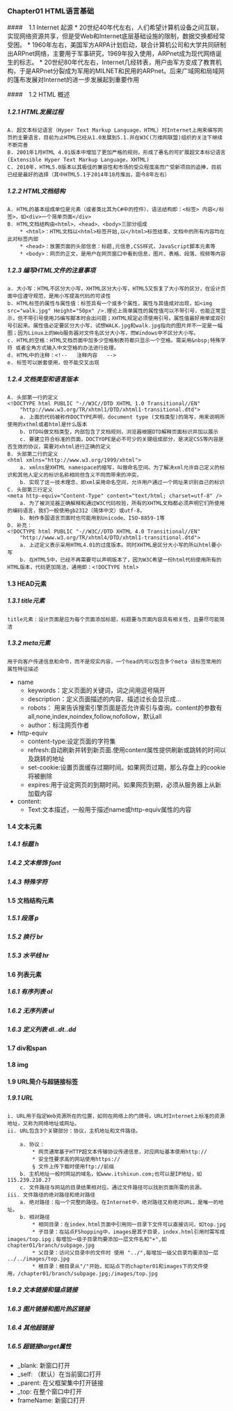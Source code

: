 ### Chapter01 HTML语言基础

####　1.1 Internet 起源
    * 20世纪40年代左右，人们希望计算机设备之间互联，实现网络资源共享，但是受Web和Internet底层基础设施的限制，数据交换都经常受困。
    * 1960年左右，美国军方ARPA计划启动，联合计算机公司和大学共同研制出ARPnet网络，主要用于军事研究，1969年投入使用，ARPnet成为现代网络诞生的标志。
    * 20世纪80年代左右，Internet几经转表，用户由军方变成了教育机构，于是ARPnet分裂成为军用的MILNET和民用的ARPnet。后来广域网和局域网的篷布发展对Internet的进一步发展起到重要作用

####　1.2 HTML 概述
##### 1.2.1 HTML发展过程
    A. 超文本标记语言（Hyper Text Markup Language，HTML）时Internet上用来编写网页的主要语言，目前为止HTML已经从1.0发展到5.1.并在W3C(万维网联盟)组织的关注下继续不断完善
    B. 2001年1月HTML 4.01版本中增加了更加严格的规则，形成了著名的可扩展超文本标记语言(Extensible Hyper Text Markup Language，XHTML)
    C. 2010年，HTML5.0版本以其极佳的兼容性和市场的受众程度高而广受新项目的追捧，目前已经是最好的选择（其中HTML5.1于2014年10月推出，距今8年左右）

##### 1.2.2 HTML文档结构
    A. HTML的基本组成单位是元素（或者类比其为C#中的控件），语法结构即：<标签> 内容</标签>，如<div>一个简单页面</div>
    B. HTML文档结构由<html>、<head>、<body>三部分组成
		* <html>：HTML文档以<html>标签开始,以</html>标签结束，文档中的所有内容均在此对标签内部
		* <head>：放置页面的头部信息：标题,元信息,CSS样式，JavaScript脚本元素等
		* <body>：网页的正文，是用户在网页窗口中看到信息，图片、表格、段落、视频等内容

##### 1.2.3 编写HTML文件的注意事项
	a. 大小写：HTML不区分大小写，XHTML区分大小写，HTML5又恢复了大小写的区分，在设计页面中应遵守规范，是用小写提高代码的可读性
    b. HTML标签的属性与属性值：标签具有一个或多个属性，属性与其值成对出现，如<img src="walk.jpg" Height="50px" />.理论上简单属性的属性值可以不带引号，也能正常显示，但不带引号使用JS编写脚本时会出问题；XHTML规定必须使用引号。属性值最好用单或双引号引起来。属性值必定要区分大小写，试想WALK.jpg和walk.jpg指向的图片并不一定是一幅图；因为Linux上的Web服务器对文件名区分大小写，而Windows中不区分大小写。
	c. HTML的空格：HTML文档页面中加多少空格制表符都只显示一个空格。需采用&nbsp;特殊字符 或者全角方式输入中文空格的办法进行处理。
	d. HTML中的注释：<!--   注释内容   -->
	e. 标签可以嵌套使用，但不能交叉出现

##### 1.2.4 文档类型和语言版本
	A. 头部第一行的定义
	<!DOCTYPE html PUBLIC "-//W3C//DTD XHTML 1.0 Transitional//EN" 
		"http://www.w3.org/TR/xhtml1/DTD/xhtml1-transitional.dtd">
		a. 上面的代码被称作DOCTYPE声明，document type (文档类型)的简写，用来说明所使用的xthml或者html是什么版本
		b. DTD叫做文档类型，内部包含了文档规则，浏览器根据DTD解释页面标识并加以展示
		c. 要建立符合标准的页面，DOCTYOPE是必不可少的关键组成部分，是决定CSS等内容是否生效的协议，需要对xhtml进行正确的定义
	B. 头部第二行的定义
	<html xmlns="http://www.w3.org/1999/xhtml">
		a. xmlns是XHTML namespace的缩写，叫做命名空间。为了解决xml允许自己定义的标识和其他人定义的标识名称相同但含义不同而带来的冲突，
		b. 实现了这一技术理念，即xml采用命名空间，允许用户通过一个网址来识别自己的标识
	C. 头部第三行定义
	<meta http-equiv="Content-Type" content="text/html; charset=utf-8" />
		a. 为了被浏览器正确解释和通过W3C代码校验，所有的XHTML文档都必须声明它们所使用的编码语言，我们一般使用gb2312（简体中文）或utf-8，
		b. 制作多国语言页面时也可能用到Unicode、ISO-8859-1等
	D. 补充：
	<!DOCTYPE html PUBLIC "-//W3C//DTD XHTML 4.0 Transitional//EN" 
		"http://www.w3.org/TR/xhtml4/DTD/xhtml1-transitional.dtd">
		a. 上述定义表示采用HTML4.01的过度版本。同时XHTML是区分大小写的所以html要小写
		b. 在HTML5中，已经不再需要可以声明版本了，因为W3C希望一份html代码使用所有的HTML版本，代码更加简洁，通用即：<!DOCTYPE html>

#### 1.3 HEAD元素
##### 1.3.1 title元素
    title元素：设计页面是应为每个页面添加标题，标题要与页面内容具有相关性，且要尽可能简洁
##### 1.3.2 meta元素
    用于向客户传递信息和命令，而不是现实内容，一个head内可以包含多个meta 该标签常用的属性特征描述
* name
    * keywords：定义页面的关键词，词之间用逗号隔开
    * description：定义页面描述的内容，描述过长会显示成...
    * robots： 用来告诉搜索引擎页面是否允许索引与查询。content的参数有all,none,index,noindex,follow,nofollow，默认all
    * author：标注网页作者
* http-equiv
    * content-type:设定页面的字符集
    * refresh:自动刷新并转到新页面.使用content属性提供刷新或跳转的时间以及跳转的地址
    * set-cookie:设置页面缓存过期时间。如果网页过期，那么存盘上的cookie将被删除
    * expires:用于设定网页的到期时间。如果网页到期，必须从服务器上从新加载内容
* content:
    * Text:文本描述，一般用于描述name或http-equiv属性的内容





#### 1.4 文本元素
##### 1.4.1 标题 h
##### 1.4.2 文本修饰 font
##### 1.4.3 特殊字符

#### 1.5 文档结构元素
##### 1.5.1 段落 p
##### 1.5.2 换行 br
##### 1.5.3 水平线 hr

#### 1.6 列表元素
##### 1.6.1 有序列表 ol
##### 1.6.2 无序列表 ul
##### 1.6.3 定义列表 dl..dt..dd

#### 1.7 div和span
#### 1.8 img

#### 1.9 URL简介与超链接标签
##### 1.9.1 URL
	i. URL用于指定Web资源所在的位置，如同在网络上的门牌号。URL时Internet上标准的资源地址，又称为网络地址或网址。
	ii. URL包含3个关键部分：协议，主机地址和文件路径。
		
		a. 协议：
			* 网页通常基于HTTP超文本传输协议传递信息，对应网址基本使用http://
			* 安全性要求高的网站使用https://
			§ 文件上传下载时使用ftp://前缀
		b. 主机地址一般时网站的域名，如www.itshixun.com;也可以是IP地址，如115.239.210.27
		c. 文件路径与网站的目录结果相对应。通过文件路径可以找到页面所需的资源。
	iii. 文件路径的绝对路径和绝对路径
		a. 绝对路径：指一个完整的路径。在Internet中，绝对路径又称绝对URL，是唯一的地址。
		b. 相对路径
			* 相同目录：在index.html页面中引用同一目录下文件可以直接访问，如top.jpg
			* 子目录：在站点FShopping中，images是其子目录，index.html引用时需写成 images/top.ipg；每增加一级子目录均要添加一层文件名和"+",如chapter01/branch/subpage.jpg
			* 父目录：访问父目录中的文件时 使用 "../",每增加一级父目录均要添加一层 ../../images/top.jpg
			* 根目录：根目录从"/"开始，如站点下的chapter01和images下的文件使用，/chapter01/branch/subpage.jpg;/images/top.jpg

##### 1.9.2 文本链接和锚点链接
##### 1.6.3 图片链接和图片热区链接
##### 1.6.4 其他超链接
##### 1.6.5 超链接target属性
* _blank: 新窗口打开
* _self: （默认）在当前窗口打开
* _parent: 在父框架集中打开链接
* _top: 在整个窗口中打开
* frameName: 新窗口打开

